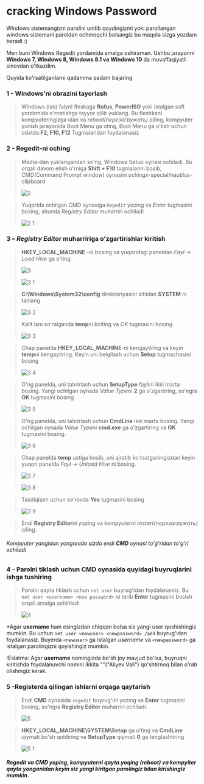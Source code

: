 # cracking Windows Password

Windows sistemangizni parolini unitib qoydingizmi yoki parollangan windows sistemani paroldan ochmoqchi bolsangiz bu maqola sizga yozdam beradi :)

Men buni Windows Regedit yordamida amalga oshiraman. Ushbu jarayonni **Windows 7, Windows 8, Windows 8.1 va Windows 10** da muvaffaqiyatli sinovdan o'tkazdim.

Quyida ko'rsatilganlarni qadamma qadam bajaring

### 1 - Windows'ni obrazini tayorlash

>Windows (iso) falyni fleskaga **Rufus**, **PowerISO** yoki istalgan soft yordamida o'rnatishga tayyor qilib yuklang. 
>Bu fleshkani kompyuteringizga ulan va _reboot(перезагружать)_ qiling, kompyuter yonish jarayonida Boot Menu ga oting, 
>Boot Menu ga o'tish uchun odatda **F2, F10, F12** Tugmalaridan foydalanasiz
 
 
### 2 - Regedit-ni oching

>Media-dan yuklangandan so'ng, Windows Setup oynasi ochiladi. Bu orqali davom etish o'rniga 
>**Shift + F10** tugmalarini bosib, CMD(Command Prompt window) oynasini ochingx-special/nautilus-clipboard
>
>![2](https://user-images.githubusercontent.com/61009662/125900059-dcffbb5e-1ff3-46a6-b4bf-cc95ce068be2.png)


>Yuqorida ochilgan CMD oynasiga `Regedit` yozing va *Enter* tugmasini bosing, shunda *Registry Editor* muharriri ochiladi
>
>![2 1](https://user-images.githubusercontent.com/61009662/125900500-a897aedc-ed09-400c-8f00-757ee5c47153.png)


### 3 – *Registry Editor* muharririga o'zgartirishlar kiritish

>**HKEY_LOCAL_MACHINE** -ni bosing va yuqoridagi paneldan *Fayl* -> *Load Hive* ga o'ting
>
>![3](https://user-images.githubusercontent.com/61009662/125901061-5327a2a4-b742-48e3-97c2-3f618dd09a93.png)
>
>![3 1](https://user-images.githubusercontent.com/61009662/125901120-c74a595f-0ee8-4b5d-8f78-88a94aa55732.png)


>**C:\Windows\System32\config** direktoriyasini ichidan **SYSTEM** ni tanlang
>
>![3 2](https://user-images.githubusercontent.com/61009662/125901147-f3fe0533-242a-44ec-86db-8a18127b13bb.png)


>Kalit ism so'ralganda **temp**ni kiriting va *OK* tugmasini bosing
>
>![3 3](https://user-images.githubusercontent.com/61009662/125901558-917a8ac3-179e-47e5-8f17-2aa607b5b26b.png)




>Chap panelda **HKEY_LOCAL_MACHINE**-ni kengaytiring va keyin **temp**ni kengaytiring. Keyin uni belgilash uchun **Setup** tugmachasini bosing
>
>![3 4](https://user-images.githubusercontent.com/61009662/125901813-49cb3703-a5cf-4044-a67e-a7b59a7fc84f.png)


>O'ng panelda, uni tahrirlash uchun **SetupType** faylini ikki marta bosing. Yangi ochilgan oynada *Value Type*ni **2** ga o'zgartiring, so'ngra **OK** tugmasini bosing
>
>![3 5](https://user-images.githubusercontent.com/61009662/125902173-00c65618-a76c-4a10-a904-49950ba2fc77.png)


>O'ng panelda, uni tahrirlash uchun **CmdLine** ikki marta bosing. Yangi ochilgan oynada *Value Type*ni **cmd.exe** ga o'zgartiring va **OK** tugmasini bosing.
>
>![3 6](https://user-images.githubusercontent.com/61009662/125902584-83845aa9-5c87-4cc0-8916-b36d2cfa8ed2.png)


>Chap panelda **temp** ustiga bosib, uni ajratib ko'rsatganingizdan keyin yuqori panelda *Fayl* -> *Unload Hive* ni bosing.
>
>![3 7](https://user-images.githubusercontent.com/61009662/125902795-a628193a-e652-40e4-94b5-bb80091539a9.png)

>![3 8](https://user-images.githubusercontent.com/61009662/125902831-1960b61d-9f80-4044-822e-1714d4a826f9.png)


>Tasdiqlash uchun so'rovda **Yes** tugmasini bosing
>
>![3 9](https://user-images.githubusercontent.com/61009662/125902933-c8d8e1fc-6050-4359-abce-b2eb9a865be8.png)

>Endi **Registry Editor**ni yoping va kompyuterni *restart(перезагружать)* qiling.

###### Kompyuter yangidan yonganida sizda endi **CMD** oynasi to'g'ridan to'g'ri ochiladi
 
### 4 - Parolni tiklash uchun CMD oynasida quyidagi buyruqlarini ishga tushiring

>Parolni qayta tiklash uchun `net user` buyrug'idan foydalanamiz. Bu `net user <username> <new password>` ni terib **Enter** tugmasini bosish orqali amalga oshiriladi.
>
>![4](https://user-images.githubusercontent.com/61009662/125904485-816bc86b-0e82-4a65-9d15-c7713d238347.png)

*Agar **username** ham esingizdan chiqqan bolsa siz yangi user qoshishingiz mumkin. Bu uchun `net user <newuser> <newpassword> /add` buyrug'idan foydalanasiz.
Buyerda `<newuser>` ga istalgan *username* va `<newpassword>` ga istalgan parolingizni qoyishingiz mumkin.

!Eslatma: Agar **username** nomingizda bo'sh joy mavjud bo'lsa, buyruqni kiritishda foydalanuvchi nomini ikkita ""("Aliyev Vali") qo'shtirnoq bilan o'rab olishingiz kerak.


### 5 -Registerda qilingan ishlarni orqaga qaytarish

>Endi **CMD** oynasida `regedit` buyrug'ini yozing va **Enter** tugmasini bosing, so'ngra **Registry Editor** muharriri ochiladi.
>
>![5](https://user-images.githubusercontent.com/61009662/125906119-ed9140e2-f624-4b16-b373-c3480019043e.png)


>**HKEY_LOCAL_MACHINE\SYSTEM\Setup** ga o'ting va **CmdLine** qiymati bo'sh qoldiring va **SetupType** qiymati **0** ga tenglashtiring
>
>![5 1](https://user-images.githubusercontent.com/61009662/125906494-cd7bcbc1-fe36-4833-8191-2f958897a191.png)



##### *Regedit* va *CMD* yoping, kompyuterni qayta yoqing (reboot) va kompyiter qayta yonganidan keyin siz yangi kiritgan parolingiz bilan kirishingiz mumkin.


